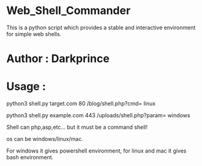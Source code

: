 # Web_Shell_Commander
This is a python script which provides a stable and interactive environment for simple web shells.

# Author : Darkprince

# Usage :

python3 shell.py target.com 80 /blog/shell.php?cmd= linux 

python3 shell.py example.com 443 /uploads/shell.php?param= windows

Shell can php,asp,etc... but it must be a command shell!

os can be windows/linux/mac.

For windows it gives powershell environment, for linux and mac it gives bash environment.

